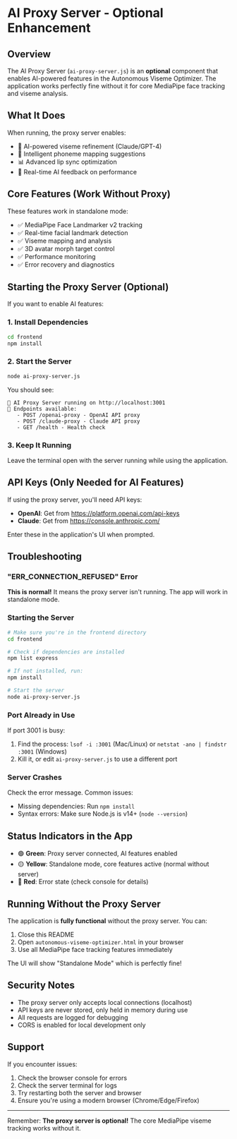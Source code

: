 # AI Proxy Server - Optional Enhancement

## Overview

The AI Proxy Server (`ai-proxy-server.js`) is an **optional** component that enables AI-powered features in the Autonomous Viseme Optimizer. The application works perfectly fine without it for core MediaPipe face tracking and viseme analysis.

## What It Does

When running, the proxy server enables:
- 🤖 AI-powered viseme refinement (Claude/GPT-4)
- 🎯 Intelligent phoneme mapping suggestions
- 📊 Advanced lip sync optimization
- 🔄 Real-time AI feedback on performance

## Core Features (Work Without Proxy)

These features work in standalone mode:
- ✅ MediaPipe Face Landmarker v2 tracking
- ✅ Real-time facial landmark detection
- ✅ Viseme mapping and analysis
- ✅ 3D avatar morph target control
- ✅ Performance monitoring
- ✅ Error recovery and diagnostics

## Starting the Proxy Server (Optional)

If you want to enable AI features:

### 1. Install Dependencies
```bash
cd frontend
npm install
```

### 2. Start the Server
```bash
node ai-proxy-server.js
```

You should see:
```
🚀 AI Proxy Server running on http://localhost:3001
📡 Endpoints available:
   - POST /openai-proxy - OpenAI API proxy
   - POST /claude-proxy - Claude API proxy
   - GET /health - Health check
```

### 3. Keep It Running
Leave the terminal open with the server running while using the application.

## API Keys (Only Needed for AI Features)

If using the proxy server, you'll need API keys:
- **OpenAI**: Get from https://platform.openai.com/api-keys
- **Claude**: Get from https://console.anthropic.com/

Enter these in the application's UI when prompted.

## Troubleshooting

### "ERR_CONNECTION_REFUSED" Error
**This is normal!** It means the proxy server isn't running. The app will work in standalone mode.

### Starting the Server
```bash
# Make sure you're in the frontend directory
cd frontend

# Check if dependencies are installed
npm list express

# If not installed, run:
npm install

# Start the server
node ai-proxy-server.js
```

### Port Already in Use
If port 3001 is busy:
1. Find the process: `lsof -i :3001` (Mac/Linux) or `netstat -ano | findstr :3001` (Windows)
2. Kill it, or edit `ai-proxy-server.js` to use a different port

### Server Crashes
Check the error message. Common issues:
- Missing dependencies: Run `npm install`
- Syntax errors: Make sure Node.js is v14+ (`node --version`)

## Status Indicators in the App

- 🟢 **Green**: Proxy server connected, AI features enabled
- 🟡 **Yellow**: Standalone mode, core features active (normal without server)
- 🔴 **Red**: Error state (check console for details)

## Running Without the Proxy Server

The application is **fully functional** without the proxy server. You can:
1. Close this README
2. Open `autonomous-viseme-optimizer.html` in your browser
3. Use all MediaPipe face tracking features immediately

The UI will show "Standalone Mode" which is perfectly fine!

## Security Notes

- The proxy server only accepts local connections (localhost)
- API keys are never stored, only held in memory during use
- All requests are logged for debugging
- CORS is enabled for local development only

## Support

If you encounter issues:
1. Check the browser console for errors
2. Check the server terminal for logs
3. Try restarting both the server and browser
4. Ensure you're using a modern browser (Chrome/Edge/Firefox)

---

Remember: **The proxy server is optional!** The core MediaPipe viseme tracking works without it.